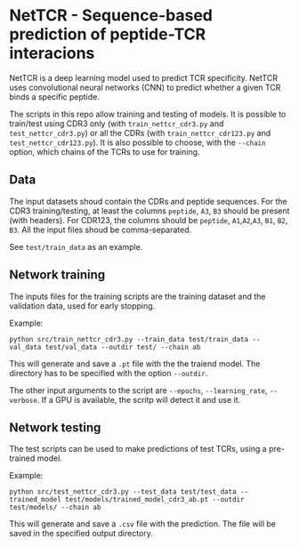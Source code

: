 # NetTCR - Sequence-based prediction of peptide-TCR interacions
NetTCR is a deep learning model used to predict TCR specificity. NetTCR uses convolutional neural networks (CNN) to predict whether a given TCR binds a specific peptide. 

The scripts in this repo allow training and testing of models. It is possible to train/test using CDR3 only (with `train_nettcr_cdr3.py` and `test_nettcr_cdr3.py`) or all the CDRs (with `train_nettcr_cdr123.py` and `test_nettcr_cdr123.py`). It is also possible to choose, with the `--chain` option, which chains of the TCRs to use for training.

## Data
The input datasets shoud contain the CDRs and peptide sequences. For the CDR3 training/testing, at least the columns `peptide`, `A3`, `B3` should be present (with headers). For CDR123, the columns should be `peptide`, `A1`,`A2`,`A3`, `B1`, `B2`, `B3`. All the input files shoud be comma-separated.

See `test/train_data` as an example.

## Network training

The inputs files for the training scripts are the training dataset and the validation data, used for early stopping.

Example:

`python src/train_nettcr_cdr3.py --train_data test/train_data --val_data test/val_data --outdir test/ --chain ab`

This will generate and save a `.pt` file with the the traiend model. The directory has to be specified with the option `--outdir`.

The other input arguments to the script are `--epochs`, `--learning_rate`, `--verbose`. If a GPU is available, the scritp will detect it and use it. 

## Network testing 
The test scripts can be used to make predictions of test TCRs, using a pre-trained model.

Example:

`python src/test_nettcr_cdr3.py --test_data test/test_data --trained_model test/models/trained_model_cdr3_ab.pt --outdir test/models/ --chain ab`

This will generate and save a `.csv` file with the prediction. The file will be saved in the specified output directory. 
